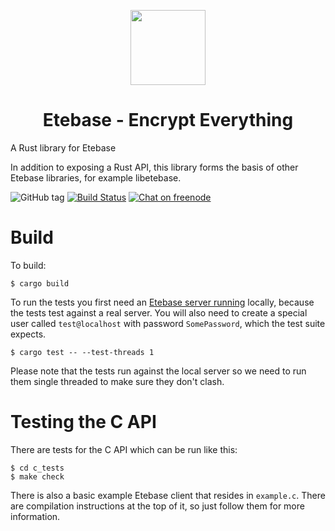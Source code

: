 <p align="center">
  <img width="120" src="https://github.com/etesync/etesync-web/blob/master/src/images/logo.svg" />
  <h1 align="center">Etebase - Encrypt Everything</h1>
</p>

A Rust library for Etebase

In addition to exposing a Rust API, this library forms the basis of other Etebase libraries, for example libetebase.

![GitHub tag](https://img.shields.io/github/tag/etesync/etesync-rs.svg)
[![Build Status](https://travis-ci.com/etesync/etebase-rs.svg?branch=master)](https://travis-ci.com/etesync/etebase-rs)
[![Chat on freenode](https://img.shields.io/badge/irc.freenode.net-%23EteSync-blue.svg)](https://webchat.freenode.net/?channels=#etesync)


# Build

To build:
```
$ cargo build
```

To run the tests you first need an [Etebase server running](https://github.com/etesync/server) locally, because the tests test against a real server.
You will also need to create a special user called `test@localhost` with password `SomePassword`, which the test suite expects.
```
$ cargo test -- --test-threads 1
```

Please note that the tests run against the local server so we need to run them single threaded to make sure they don't clash.

# Testing the C API

There are tests for the C API which can be run like this:
```
$ cd c_tests
$ make check
```

There is also a basic example Etebase client that resides in `example.c`. There are compilation instructions at the top of it, so just follow them for more information.
